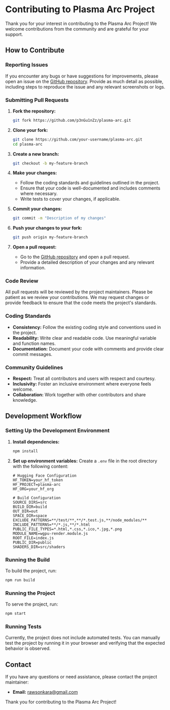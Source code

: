 # Contributing to Plasma Arc Project

Thank you for your interest in contributing to the Plasma Arc Project! We welcome contributions from the community and are grateful for your support.

## How to Contribute

### Reporting Issues

If you encounter any bugs or have suggestions for improvements, please open an issue on the [GitHub repository](https://github.com/p3nGu1nZz/plasma-arc/issues). Provide as much detail as possible, including steps to reproduce the issue and any relevant screenshots or logs.

### Submitting Pull Requests

1. **Fork the repository:**
    ```sh
    git fork https://github.com/p3nGu1nZz/plasma-arc.git
    ```

2. **Clone your fork:**
    ```sh
    git clone https://github.com/your-username/plasma-arc.git
    cd plasma-arc
    ```

3. **Create a new branch:**
    ```sh
    git checkout -b my-feature-branch
    ```

4. **Make your changes:**
    - Follow the coding standards and guidelines outlined in the project.
    - Ensure that your code is well-documented and includes comments where necessary.
    - Write tests to cover your changes, if applicable.

5. **Commit your changes:**
    ```sh
    git commit -m "Description of my changes"
    ```

6. **Push your changes to your fork:**
    ```sh
    git push origin my-feature-branch
    ```

7. **Open a pull request:**
    - Go to the [GitHub repository](https://github.com/p3nGu1nZz/plasma-arc) and open a pull request.
    - Provide a detailed description of your changes and any relevant information.

### Code Review

All pull requests will be reviewed by the project maintainers. Please be patient as we review your contributions. We may request changes or provide feedback to ensure that the code meets the project's standards.

### Coding Standards

- **Consistency:** Follow the existing coding style and conventions used in the project.
- **Readability:** Write clear and readable code. Use meaningful variable and function names.
- **Documentation:** Document your code with comments and provide clear commit messages.

### Community Guidelines

- **Respect:** Treat all contributors and users with respect and courtesy.
- **Inclusivity:** Foster an inclusive environment where everyone feels welcome.
- **Collaboration:** Work together with other contributors and share knowledge.

## Development Workflow

### Setting Up the Development Environment

1. **Install dependencies:**
    ```sh
    npm install
    ```

2. **Set up environment variables:**
    Create a `.env` file in the root directory with the following content:
    ```properties
    # Hugging Face Configuration
    HF_TOKEN=your_hf_token
    HF_PROJECT=plasma-arc
    HF_ORG=your_hf_org

    # Build Configuration
    SOURCE_DIRS=src
    BUILD_DIR=build
    OUT_DIR=out
    SPACE_DIR=space
    EXCLUDE_PATTERNS=**/test/**,**/*.test.js,**/node_modules/**
    INCLUDE_PATTERNS=**/*.js,**/*.html
    PUBLIC_FILE_TYPES=*.html,*.css,*.ico,*.jpg,*.png
    MODULE_NAME=wgpu-render.module.js
    ROOT_FILE=index.js
    PUBLIC_DIR=public
    SHADERS_DIR=src/shaders
    ```

### Running the Build

To build the project, run:
```sh
npm run build
```

### Running the Project

To serve the project, run:
```sh
npm start
```

### Running Tests

Currently, the project does not include automated tests. You can manually test the project by running it in your browser and verifying that the expected behavior is observed.

## Contact

If you have any questions or need assistance, please contact the project maintainer:

- **Email:** rawsonkara@gmail.com

Thank you for contributing to the Plasma Arc Project!
